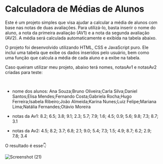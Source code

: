 # Calculadora de Médias de Alunos

Este é um projeto simples que visa ajudar a calcular a média de alunos com base nas notas de duas avaliações. Para utilizá-lo, basta inserir o nome do aluno, a nota da primeira avaliação (AV1) e a nota da segunda avaliação (AV2). A média será calculada automaticamente e exibida na tabela abaixo.


O projeto foi desenvolvido utilizando HTML, CSS e JavaScript puro. Ele inclui uma tabela que exibe os dados inseridos pelo usuário, bem como uma função que calcula a média de cada aluno e a exibe na tabela.

Caso queiram utilizar meu projeto, abaixo terá nomes, notasAv1 e notasAv2 criadas para teste:

<br>

* nome dos alunos: Ana Souza;Bruno Oliveira;Carla Silva;Daniel Santos;Elisa Mendes;Fernando Costa;Gabriela Rocha;Hugo Ferreira;Isabela Ribeiro;João Almeida;Karina Nunes;Luiz Felipe;Mariana Lima;Natália Fernandes;Otávio Moreira

* notas da Av1: 8.2; 6.5; 3.8; 9.1; 2.3; 5.7; 7.9; 1.6; 4.5; 0.9; 5.6; 9.8; 7.3; 8.7; 3.1

* notas da Av2: 4.5; 8.2; 3.7; 6.8; 2.1; 9.0; 5.4; 7.3; 1.5; 4.9; 8.7; 6.2; 2.9; 7.8; 3.4



O resultado é esse👇



![Screenshot (21)](https://user-images.githubusercontent.com/96948947/235388093-314b6ff5-4439-4c24-8ad3-1d3f72ec7036.png)

